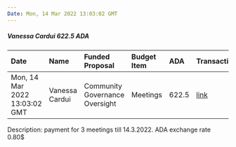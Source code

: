 ```yaml
---
Date: Mon, 14 Mar 2022 13:03:02 GMT
---
```


##### Vanessa Cardui 622.5 ADA

| Date      | Name | Funded Proposal | Budget Item | ADA | Transaction|
| :---        | :---  | :--- | :--- | :--- | :--- |
| Mon, 14 Mar 2022 13:03:02 GMT | Vanessa Cardui | Community Governance Oversight | Meetings | 622.5 | [link](https://cardanoscan.io/transaction/9aad1ca6170eee14c71b0c195cd9c5bba649ba367254dcf68102c411d6831d75)|

Description: payment for 3 meetings till 14.3.2022.
ADA exchange rate 0.80$
